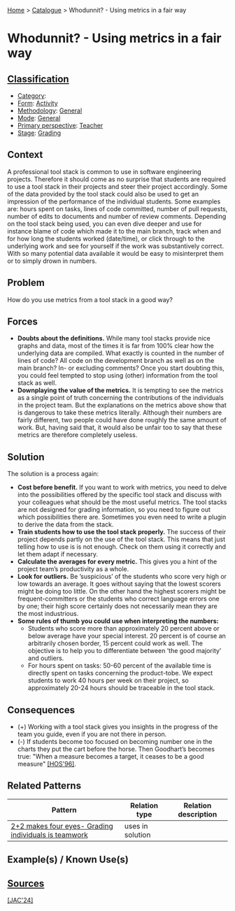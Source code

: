 [Home](../README.md) > [Catalogue](../Patterns_catalogue.md) >  Whodunnit? - Using metrics in a fair way

#  Whodunnit? - Using metrics in a fair way

## [Classification](facets/facets.md)

- [Category](facets/categories/categories.md):
- [Form](facets/forms/forms.md): [Activity](facets/categories/Activity.md)
- [Methodology](facets/methodologies/methodologies.md): [General](facets/methodologies/General.md)
- [Mode](facets/modes/modes.md): [General](facets/modes/General.md)
- [Primary perspective](facets/perspectives/perspectives.md): [Teacher](facets/perspectives/Teacher.md)
- [Stage](facets/stages/modes.md): [Grading](facets/categories/Grading.md)

## Context

A professional tool stack is common to use in software engineering projects. Therefore it should come as no surprise that students are required to use a tool stack in their projects and steer their project accordingly. Some of the data provided by the tool stack could also be used to get an impression of the performance of the individual students. Some examples are: hours spent on tasks, lines of code committed, number of pull requests, number of edits to documents and number of review comments. Depending on the tool stack being used, you can even dive deeper and use for instance blame of code which made it to the main branch, track when and for how long the students worked (date/time), or click through to the underlying work and see for yourself if the work was substantively correct. With so many potential data available it would be easy to misinterpret them or to simply drown in numbers.

## Problem

How do you use metrics from a tool stack in a good way?

## Forces

 - **Doubts about the definitions.** While many tool stacks provide nice graphs and data, most of the times it is far from 100% clear how the underlying data are compiled. What exactly is counted in the number of lines of code? All code on the development branch as well as on the main branch? In- or excluding comments? Once you start doubting this, you could feel tempted to stop using (other) information from the tool stack as well.
 - **Downplaying the value of the metrics.** It is tempting to see the metrics as a single point of truth concerning the contributions of the individuals in the project team. But the explanations on the metrics above show that is dangerous to take these metrics literally. Although their numbers are fairly different, two people could have done roughly the same amount of work. But, having said that, it would also be unfair too to say that these metrics are therefore completely useless.

## Solution

The solution is a process again:
<ul>
    <li><b>Cost before benefit.</b> If you want to work with metrics, you need to delve into the possibilities offered by the specific tool stack and discuss with your colleagues what should be the most useful metrics. The tool stacks are not designed for grading information, so you need to figure out which possibilities there are. Sometimes you even need to write a plugin to derive the data from the stack. 
    </li>
    <li><b>Train students how to use the tool stack properly.</b> The success of their project depends partly on the use of the tool stack. This means that just telling how to use is is not enough. Check on them using it correctly and let them adapt if necessary. 
    </li>
    <li><b>Calculate the averages for every metric.</b> This gives you a hint of the project team’s productivity as a whole. 
    </li>
    <li><b>Look for outliers.</b> Be ’suspicious’ of the students who score very high or low towards an average. It goes without saying that the lowest scorers might be doing too little. On the other hand the highest scorers might be frequent-committers or the students who correct language errors one by one; their high score certainly does not necessarily mean they are the most industrious. 
    </li>
    <li><b>Some rules of thumb you could use when interpreting the numbers:</b> 
    <ul>
        <li>Students who score more than approximately 20 percent above or below average have your special interest. 20 percent is of course an arbitrarily chosen border, 15 percent could work as well. The objective is to help you to differentiate between ’the good majority’ and outliers. 
        </li>
        <li>For hours spent on tasks: 50-60 percent of the available time is directly spent on tasks concerning the product-tobe. We expect students to work 40 hours per week on their project, so approximately 20-24 hours should be traceable in the tool stack. 
        </li>
        </li>
    </ul>
</ul>

## Consequences

 - (+) Working with a tool stack gives you insights in the progress of the team you guide, even if you are not there in person.
 - (-) If students become too focused on becoming number one in the charts they put the cart before the horse. Then Goodhart’s becomes true: "When a measure becomes a target, it ceases to be a good measure" [[HOS'96]](../References.md).

## Related Patterns

|Pattern|Relation type|Relation description|
|--|--|--|
|[2+2 makes four eyes- Grading individuals is teamwork](2_2_makes_four_eyes.md)|uses in solution||

## Example(s) / Known Use(s)

## [Sources](../References.md)

[[JAC'24]](publications/jac24/jac24.md)

